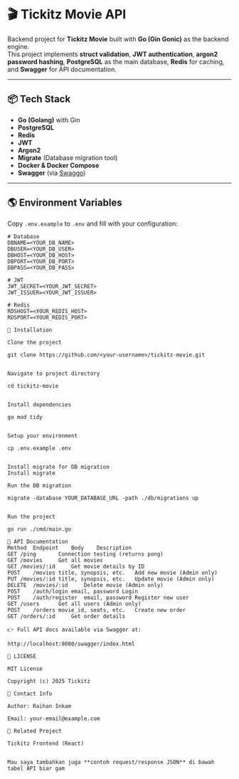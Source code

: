 # 🎬 Tickitz Movie API

Backend project for **Tickitz Movie** built with **Go (Gin Gonic)** as the backend engine.  
This project implements **struct validation**, **JWT authentication**, **argon2 password hashing**, **PostgreSQL** as the main database, **Redis** for caching, and **Swagger** for API documentation.

---

## 📦 Tech Stack

- **Go (Golang)** with Gin
- **PostgreSQL**
- **Redis**
- **JWT**
- **Argon2**
- **Migrate** (Database migration tool)
- **Docker & Docker Compose**
- **Swagger** (via [Swaggo](https://github.com/swaggo/swag))

---

## 🌎 Environment Variables

Copy `.env.example` to `.env` and fill with your configuration:

```env
# Database
DBNAME=<YOUR_DB_NAME>
DBUSER=<YOUR_DB_USER>
DBHOST=<YOUR_DB_HOST>
DBPORT=<YOUR_DB_PORT>
DBPASS=<YOUR_DB_PASS>

# JWT
JWT_SECRET=<YOUR_JWT_SECRET>
JWT_ISSUER=<YOUR_JWT_ISSUER>

# Redis
RDSHOST=<YOUR_REDIS_HOST>
RDSPORT=<YOUR_REDIS_PORT>

🔧 Installation

Clone the project

git clone https://github.com/<your-username>/tickitz-movie.git


Navigate to project directory

cd tickitz-movie


Install dependencies

go mod tidy


Setup your environment

cp .env.example .env


Install migrate for DB migration
Install migrate

Run the DB migration

migrate -database YOUR_DATABASE_URL -path ./db/migrations up


Run the project

go run ./cmd/main.go

🚧 API Documentation
Method	Endpoint	Body	Description
GET	/ping		Connection testing (returns pong)
GET	/movies		Get all movies
GET	/movies/:id		Get movie details by ID
POST	/movies	title, synopsis, etc.	Add new movie (Admin only)
PUT	/movies/:id	title, synopsis, etc.	Update movie (Admin only)
DELETE	/movies/:id		Delete movie (Admin only)
POST	/auth/login	email, password	Login
POST	/auth/register	email, password	Register new user
GET	/users		Get all users (Admin only)
POST	/orders	movie_id, seats, etc.	Create new order
GET	/orders/:id		Get order details

👉 Full API docs available via Swagger at:

http://localhost:8080/swagger/index.html

📄 LICENSE

MIT License

Copyright (c) 2025 Tickitz

📧 Contact Info

Author: Raihan Inkam

Email: your-email@example.com

🎯 Related Project

Tickitz Frontend (React)


Mau saya tambahkan juga **contoh request/response JSON** di bawah tabel API biar gam
```
